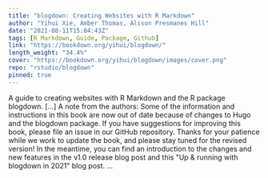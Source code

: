 ```yaml
---
title: "blogdown: Creating Websites with R Markdown"
author: "Yihui Xie, Amber Thomas, Alison Presmanes Hill"
date: "2021-08-11T15:04:43Z"
tags: [R Markdown, Guide, Package, Github]
link: "https://bookdown.org/yihui/blogdown/"
length_weight: "34.4%"
cover: "https://bookdown.org/yihui/blogdown/images/cover.png"
repo: "rstudio/blogdown"
pinned: true
---
```


A guide to creating websites with R Markdown and the R package blogdown. [...] A note from the authors: Some of the information and instructions in this book are now out of date because of changes to Hugo and the blogdown package.
If you have suggestions for improving this book, please file an issue in our GitHub repository.
Thanks for your patience while we work to update the book, and please stay tuned for the revised version! In the meantime, you can find an introduction to the changes and new features in the v1.0 release blog post and this "Up & running with blogdown in 2021" blog post. ...
